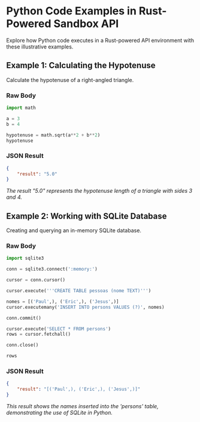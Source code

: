 # Python Code Examples in Rust-Powered Sandbox API

Explore how Python code executes in a Rust-powered API environment with these illustrative examples.

## Example 1: Calculating the Hypotenuse

Calculate the hypotenuse of a right-angled triangle.

### Raw Body
```python
import math

a = 3 
b = 4

hypotenuse = math.sqrt(a**2 + b**2)
hypotenuse
```

### JSON Result
```json
{
	"result": "5.0"
}
```
*The result "5.0" represents the hypotenuse length of a triangle with sides 3 and 4.*

## Example 2: Working with SQLite Database

Creating and querying an in-memory SQLite database.

### Raw Body
```python
import sqlite3

conn = sqlite3.connect(':memory:')

cursor = conn.cursor()

cursor.execute('''CREATE TABLE pessoas (nome TEXT)''')

nomes = [('Paul',), ('Eric',), ('Jesus',)]
cursor.executemany('INSERT INTO persons VALUES (?)', nomes)

conn.commit()

cursor.execute('SELECT * FROM persons')
rows = cursor.fetchall()

conn.close()

rows
```

### JSON Result
```json
{
	"result": "[('Paul',), ('Eric',), ('Jesus',)]"
}
```
*This result shows the names inserted into the 'persons' table, demonstrating the use of SQLite in Python.*

